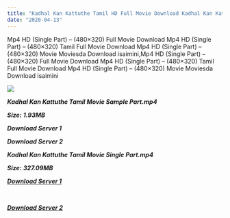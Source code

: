 ```yaml
---
title: "Kadhal Kan Kattuthe Tamil HD Full Movie Download Kadhal Kan Kattuthe Tamil HD Movie Download"
date: "2020-04-13"
---
```


Mp4 HD (Single Part) – (480×320) Full Movie Download Mp4 HD (Single Part) – (480×320) Tamil Full Movie Download Mp4 HD (Single Part) – (480×320) Movie Moviesda Download isaimini,Mp4 HD (Single Part) – (480×320) Full Movie Download Mp4 HD (Single Part) – (480×320) Tamil Full Movie Download Mp4 HD (Single Part) – (480×320) Movie Moviesda Download isaimini

![](https://images.moviebuff.com/8b1629e7-1dc2-47b3-b40a-a7c39960aead?w=1000)

**_Kadhal Kan Kattuthe Tamil Movie Sample Part.mp4_**

**_Size:_**  **_1.93MB_**  

**_Download Server 1_**

**_Download Server 2_**

**_Kadhal Kan Kattuthe Tamil Movie Single Part.mp4_**

**_Size:_** **_327.09MB_**

**_[Download Server 1](http://s6.uptofiles.net//files/Tamil{2fcca7f3eb37873f37db349ec051a8a2ca8665ef95d92bbb099fe2eda7827782}202017{2fcca7f3eb37873f37db349ec051a8a2ca8665ef95d92bbb099fe2eda7827782}20Movies/Kadhal{2fcca7f3eb37873f37db349ec051a8a2ca8665ef95d92bbb099fe2eda7827782}20Kan{2fcca7f3eb37873f37db349ec051a8a2ca8665ef95d92bbb099fe2eda7827782}20Katthuthe{2fcca7f3eb37873f37db349ec051a8a2ca8665ef95d92bbb099fe2eda7827782}20(2017){2fcca7f3eb37873f37db349ec051a8a2ca8665ef95d92bbb099fe2eda7827782}20HD{2fcca7f3eb37873f37db349ec051a8a2ca8665ef95d92bbb099fe2eda7827782}20DVDRip/Mp4{2fcca7f3eb37873f37db349ec051a8a2ca8665ef95d92bbb099fe2eda7827782}20HD{2fcca7f3eb37873f37db349ec051a8a2ca8665ef95d92bbb099fe2eda7827782}20(Single{2fcca7f3eb37873f37db349ec051a8a2ca8665ef95d92bbb099fe2eda7827782}20Part){2fcca7f3eb37873f37db349ec051a8a2ca8665ef95d92bbb099fe2eda7827782}20-{2fcca7f3eb37873f37db349ec051a8a2ca8665ef95d92bbb099fe2eda7827782}20(480x320)/Kadhal{2fcca7f3eb37873f37db349ec051a8a2ca8665ef95d92bbb099fe2eda7827782}20Kan{2fcca7f3eb37873f37db349ec051a8a2ca8665ef95d92bbb099fe2eda7827782}20Katthuthe{2fcca7f3eb37873f37db349ec051a8a2ca8665ef95d92bbb099fe2eda7827782}20(2017){2fcca7f3eb37873f37db349ec051a8a2ca8665ef95d92bbb099fe2eda7827782}20Single{2fcca7f3eb37873f37db349ec051a8a2ca8665ef95d92bbb099fe2eda7827782}20Part{2fcca7f3eb37873f37db349ec051a8a2ca8665ef95d92bbb099fe2eda7827782}20(480x320).mp4)_**

**_[  
](http://s6.uptofiles.net//files/Tamil{2fcca7f3eb37873f37db349ec051a8a2ca8665ef95d92bbb099fe2eda7827782}202017{2fcca7f3eb37873f37db349ec051a8a2ca8665ef95d92bbb099fe2eda7827782}20Movies/Kadhal{2fcca7f3eb37873f37db349ec051a8a2ca8665ef95d92bbb099fe2eda7827782}20Kan{2fcca7f3eb37873f37db349ec051a8a2ca8665ef95d92bbb099fe2eda7827782}20Katthuthe{2fcca7f3eb37873f37db349ec051a8a2ca8665ef95d92bbb099fe2eda7827782}20(2017){2fcca7f3eb37873f37db349ec051a8a2ca8665ef95d92bbb099fe2eda7827782}20HD{2fcca7f3eb37873f37db349ec051a8a2ca8665ef95d92bbb099fe2eda7827782}20DVDRip/Mp4{2fcca7f3eb37873f37db349ec051a8a2ca8665ef95d92bbb099fe2eda7827782}20HD{2fcca7f3eb37873f37db349ec051a8a2ca8665ef95d92bbb099fe2eda7827782}20(Single{2fcca7f3eb37873f37db349ec051a8a2ca8665ef95d92bbb099fe2eda7827782}20Part){2fcca7f3eb37873f37db349ec051a8a2ca8665ef95d92bbb099fe2eda7827782}20-{2fcca7f3eb37873f37db349ec051a8a2ca8665ef95d92bbb099fe2eda7827782}20(480x320)/Kadhal{2fcca7f3eb37873f37db349ec051a8a2ca8665ef95d92bbb099fe2eda7827782}20Kan{2fcca7f3eb37873f37db349ec051a8a2ca8665ef95d92bbb099fe2eda7827782}20Katthuthe{2fcca7f3eb37873f37db349ec051a8a2ca8665ef95d92bbb099fe2eda7827782}20(2017){2fcca7f3eb37873f37db349ec051a8a2ca8665ef95d92bbb099fe2eda7827782}20Single{2fcca7f3eb37873f37db349ec051a8a2ca8665ef95d92bbb099fe2eda7827782}20Part{2fcca7f3eb37873f37db349ec051a8a2ca8665ef95d92bbb099fe2eda7827782}20(480x320).mp4)_**

**_[Download Server 2](http://s6.uptofiles.net//files/Tamil{2fcca7f3eb37873f37db349ec051a8a2ca8665ef95d92bbb099fe2eda7827782}202017{2fcca7f3eb37873f37db349ec051a8a2ca8665ef95d92bbb099fe2eda7827782}20Movies/Kadhal{2fcca7f3eb37873f37db349ec051a8a2ca8665ef95d92bbb099fe2eda7827782}20Kan{2fcca7f3eb37873f37db349ec051a8a2ca8665ef95d92bbb099fe2eda7827782}20Katthuthe{2fcca7f3eb37873f37db349ec051a8a2ca8665ef95d92bbb099fe2eda7827782}20(2017){2fcca7f3eb37873f37db349ec051a8a2ca8665ef95d92bbb099fe2eda7827782}20HD{2fcca7f3eb37873f37db349ec051a8a2ca8665ef95d92bbb099fe2eda7827782}20DVDRip/Mp4{2fcca7f3eb37873f37db349ec051a8a2ca8665ef95d92bbb099fe2eda7827782}20HD{2fcca7f3eb37873f37db349ec051a8a2ca8665ef95d92bbb099fe2eda7827782}20(Single{2fcca7f3eb37873f37db349ec051a8a2ca8665ef95d92bbb099fe2eda7827782}20Part){2fcca7f3eb37873f37db349ec051a8a2ca8665ef95d92bbb099fe2eda7827782}20-{2fcca7f3eb37873f37db349ec051a8a2ca8665ef95d92bbb099fe2eda7827782}20(480x320)/Kadhal{2fcca7f3eb37873f37db349ec051a8a2ca8665ef95d92bbb099fe2eda7827782}20Kan{2fcca7f3eb37873f37db349ec051a8a2ca8665ef95d92bbb099fe2eda7827782}20Katthuthe{2fcca7f3eb37873f37db349ec051a8a2ca8665ef95d92bbb099fe2eda7827782}20(2017){2fcca7f3eb37873f37db349ec051a8a2ca8665ef95d92bbb099fe2eda7827782}20Single{2fcca7f3eb37873f37db349ec051a8a2ca8665ef95d92bbb099fe2eda7827782}20Part{2fcca7f3eb37873f37db349ec051a8a2ca8665ef95d92bbb099fe2eda7827782}20(480x320).mp4)_**
